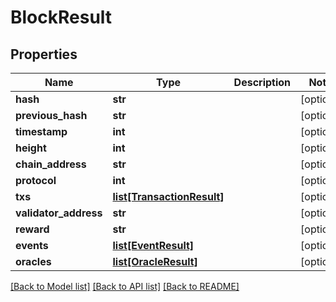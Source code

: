 # BlockResult

## Properties
Name | Type | Description | Notes
------------ | ------------- | ------------- | -------------
**hash** | **str** |  | [optional] 
**previous_hash** | **str** |  | [optional] 
**timestamp** | **int** |  | [optional] 
**height** | **int** |  | [optional] 
**chain_address** | **str** |  | [optional] 
**protocol** | **int** |  | [optional] 
**txs** | [**list[TransactionResult]**](TransactionResult.md) |  | [optional] 
**validator_address** | **str** |  | [optional] 
**reward** | **str** |  | [optional] 
**events** | [**list[EventResult]**](EventResult.md) |  | [optional] 
**oracles** | [**list[OracleResult]**](OracleResult.md) |  | [optional] 

[[Back to Model list]](../README.md#documentation-for-models) [[Back to API list]](../README.md#documentation-for-api-endpoints) [[Back to README]](../README.md)

